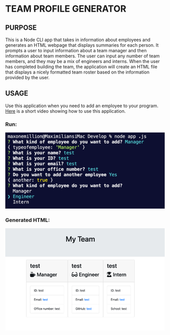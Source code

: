 # TEAM PROFILE GENERATOR

## PURPOSE
This is a Node CLI app that takes in information about employees and generates an HTML webpage that displays summaries for each person. It prompts a user to input information about a team manager and then information about team members. The user can input any number of team members, and they may be a mix of engineers and interns. When the user has completed building the team, the application will create an HTML file that displays a nicely formatted team roster based on the information provided by the user. 

## USAGE
Use this application when you need to add an employee to your program.   [Here](https://drive.google.com/file/d/1G5aj6v3ihdUBxgwAur5i7TMV1Ihs4KLf/view?usp=sharing "Link to video showing how to use this app") is a short video showing how to use this application.

### Run:

![project screenshot](Develop/images/screenshot.png)

### Generated HTML:

![project screenshot](Develop/images/screenshot2.png)

